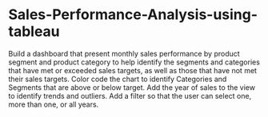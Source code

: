 # Sales-Performance-Analysis-using-tableau
Build a dashboard that present monthly sales performance by product segment and product category to help identify the segments and categories that have met or exceeded sales targets, as well as those that have not met their sales targets. Color code the chart to identify Categories and Segments that are above or below target. Add the year of sales to the view to identify trends and outliers. Add a filter so that the user can select one, more than one, or all years.
